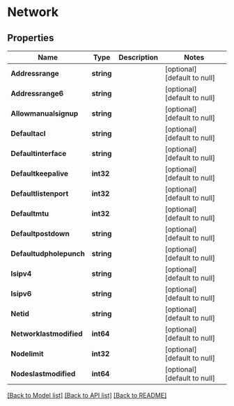 # Network

## Properties
Name | Type | Description | Notes
------------ | ------------- | ------------- | -------------
**Addressrange** | **string** |  | [optional] [default to null]
**Addressrange6** | **string** |  | [optional] [default to null]
**Allowmanualsignup** | **string** |  | [optional] [default to null]
**Defaultacl** | **string** |  | [optional] [default to null]
**Defaultinterface** | **string** |  | [optional] [default to null]
**Defaultkeepalive** | **int32** |  | [optional] [default to null]
**Defaultlistenport** | **int32** |  | [optional] [default to null]
**Defaultmtu** | **int32** |  | [optional] [default to null]
**Defaultpostdown** | **string** |  | [optional] [default to null]
**Defaultudpholepunch** | **string** |  | [optional] [default to null]
**Isipv4** | **string** |  | [optional] [default to null]
**Isipv6** | **string** |  | [optional] [default to null]
**Netid** | **string** |  | [optional] [default to null]
**Networklastmodified** | **int64** |  | [optional] [default to null]
**Nodelimit** | **int32** |  | [optional] [default to null]
**Nodeslastmodified** | **int64** |  | [optional] [default to null]

[[Back to Model list]](../README.md#documentation-for-models) [[Back to API list]](../README.md#documentation-for-api-endpoints) [[Back to README]](../README.md)


